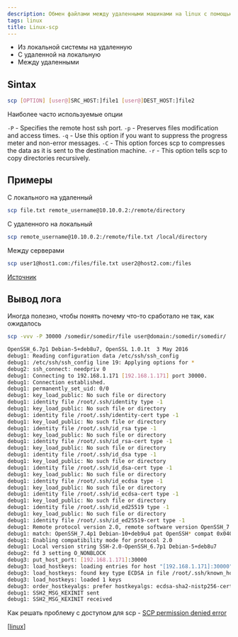 ```yaml
---
description: Обмен файлами между удаленными машинами на linux с помощью scp
tags: linux
title: Linux-scp
---
```

- Из локальной системы на удаленную
- С удаленной на локальную
- Между удаленными

## Sintax

```sh
scp [OPTION] [user@]SRC_HOST:]file1 [user@]DEST_HOST:]file2
```

Наиболее часто используемые опции

`-P` - Specifies the remote host ssh port.
`-p` - Preserves files modification and access times.
`-q` - Use this option if you want to suppress the progress meter and non-error messages.
`-C` - This option forces scp to compresses the data as it is sent to the destination machine.
`-r` - This option tells scp to copy directories recursively.

## Примеры

С локального на удаленный

```sh
scp file.txt remote_username@10.10.0.2:/remote/directory
```

С удаленного на локальный

```sh
scp remote_username@10.10.0.2:/remote/file.txt /local/directory
```

Между серверами

```sh
scp user1@host1.com:/files/file.txt user2@host2.com:/files
```

[Источник](https://linuxize.com/post/how-to-use-scp-command-to-securely-transfer-files/)

## Вывод лога

Иногда полезно, чтобы понять почему что-то сработало не так, как ожидалось

```sh
scp -vvv -P 30000 /somedir/somedir/file user@domain:/somedir/somedir/
```

```sh
OpenSSH_6.7p1 Debian-5+deb8u7, OpenSSL 1.0.1t  3 May 2016
debug1: Reading configuration data /etc/ssh/ssh_config
debug1: /etc/ssh/ssh_config line 19: Applying options for *
debug2: ssh_connect: needpriv 0
debug1: Connecting to 192.168.1.171 [192.168.1.171] port 30000.
debug1: Connection established.
debug1: permanently_set_uid: 0/0
debug1: key_load_public: No such file or directory
debug1: identity file /root/.ssh/identity type -1
debug1: key_load_public: No such file or directory
debug1: identity file /root/.ssh/identity-cert type -1
debug1: key_load_public: No such file or directory
debug1: identity file /root/.ssh/id_rsa type -1
debug1: key_load_public: No such file or directory
debug1: identity file /root/.ssh/id_rsa-cert type -1
debug1: key_load_public: No such file or directory
debug1: identity file /root/.ssh/id_dsa type -1
debug1: key_load_public: No such file or directory
debug1: identity file /root/.ssh/id_dsa-cert type -1
debug1: key_load_public: No such file or directory
debug1: identity file /root/.ssh/id_ecdsa type -1
debug1: key_load_public: No such file or directory
debug1: identity file /root/.ssh/id_ecdsa-cert type -1
debug1: key_load_public: No such file or directory
debug1: identity file /root/.ssh/id_ed25519 type -1
debug1: key_load_public: No such file or directory
debug1: identity file /root/.ssh/id_ed25519-cert type -1
debug1: Remote protocol version 2.0, remote software version OpenSSH_7.4p1 Debian-10+deb9u4
debug1: match: OpenSSH_7.4p1 Debian-10+deb9u4 pat OpenSSH* compat 0x04000000
debug1: Enabling compatibility mode for protocol 2.0
debug1: Local version string SSH-2.0-OpenSSH_6.7p1 Debian-5+deb8u7
debug2: fd 3 setting O_NONBLOCK
debug3: put_host_port: [192.168.1.171]:30000
debug3: load_hostkeys: loading entries for host "[192.168.1.171]:30000" from file "/root/.ssh/known_hosts"
debug3: load_hostkeys: found key type ECDSA in file /root/.ssh/known_hosts:7
debug3: load_hostkeys: loaded 1 keys
debug3: order_hostkeyalgs: prefer hostkeyalgs: ecdsa-sha2-nistp256-cert-v01@openssh.com,ecdsa-sha2-nistp384-cert-v01@openssh.com,ecdsa-sha2-nistp521-cert-v01@openssh.com,ecdsa-sha2-nistp256,ecdsa-sha2-nistp384,ecdsa-sha2-nistp521
debug1: SSH2_MSG_KEXINIT sent
debug1: SSH2_MSG_KEXINIT received
```

Как решать проблему с доступом для scp - [SCP permission denied error](https://cloudlinuxtech.com/scp-permission-denied/)

[[linux]]

[//begin]: # "Autogenerated link references for markdown compatibility"
[linux]: ../lists/linux "Linux"
[//end]: # "Autogenerated link references"